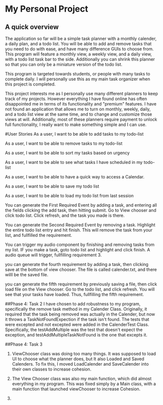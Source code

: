# My Personal Project

## A quick overview

The application so far will be a simple task planner with a monthly calender, a daily plan, and a todo list. 
You will be able to add and remove tasks that you need to do with ease, and have many difference GUIs to choose from. 
This program will feature a monthly view, a weekly view, and a daily view, with a todo list task bar to the side. 
Additionally you can shrink this planner so that you can only be a miniature version of the todo list.

This program is targeted towards students, or people with many tasks to complete daily. I will personally use this 
as my main task organizer when this project is completed.

This project interests me as I personally use many different planners to keep track of my projects. However everything
I have found online has often disappointed me in terms of its functionality and "premium" features. I have not found an 
application that allows me to turn on monthly, weekly, daily, and a todo list view at the same time, and to change and 
customize those views at will. Additionally, most of these planners require payment to unlock full functionality, 
I really want to make something simple and I can use. 


#User Stories
As a user, I want to be able to add tasks to my todo-list

As a user, I want to be able to remove tasks to my todo-list

As a user, I want to be able to sort my tasks based on urgency

As a user, I want to be able to see what tasks I have scheduled in my todo-list 

As a user, I want to be able to have a quick way to access a Calendar.

As a user, I want to be able to save my todo list

As a user, I want to be able to load my todo list from last session


You can generate the First Required Event by adding a task, and entering all the fields clicking the add task, then
hitting submit. Go to View chooser and click todo list. Click refresh, and the task you made is there.

You can generate the Second Required Event by removing a task. Highlight the entire todo list entry and hit finish. 
This will remove the task from your list, and fullfilled the requirement.

You can trigger my audio component by finishing and removing tasks from my list. IF you make a task, goto todo list and
highlight and click finish. A audio queue will trigger, fullfilling requirement 3.

you can generate the fourth requirement by adding a task, then clicking save at the bottom of view chooser. The file is 
called calender.txt, and there willl be the saved file.

you can generate the fifth requirement by previously saving a file, then click load file on the View chooser. Go to the
todo list, and click refresh. You will see that your tasks have loaded. Thus, fullfilling the fifth requirement.

##Phase 4: Task 2
I have chosen to add robustness to my program, specifically the remove task method in my Calender Class. Originally, it 
required that the task being removed was actually in the Calender, but now it throws a TaskNotFoundExpection if the task
isn't found. The tests that were excepted and not excepted were added in the CalenderTest Class. Specifically, the 
testAddMultiple was the test that doesn't expect the exception, and testAddMultipleTaskNotFound is the one that excepts
it.

##Phase 4: Task 3
1. ViewChooser class was doing too many things. It was supposed to load UI to choose what the planner does, but It also
Loaded and Saved Calenders. To fix this, I moved LoadCalender and SaveCalender into their own classes to increase 
cohesion. 

2. The View Chooser class was also my main function, which did almost everything in my program. This was fixed simply by
a Main class, with a main function that launched viewChooser to increase Cohesion.

3. 
